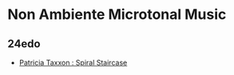 # Non Ambiente Microtonal Music
## 24edo
- [Patricia Taxxon : Spiral Staircase](https://youtu.be/2478o311QcQ)
